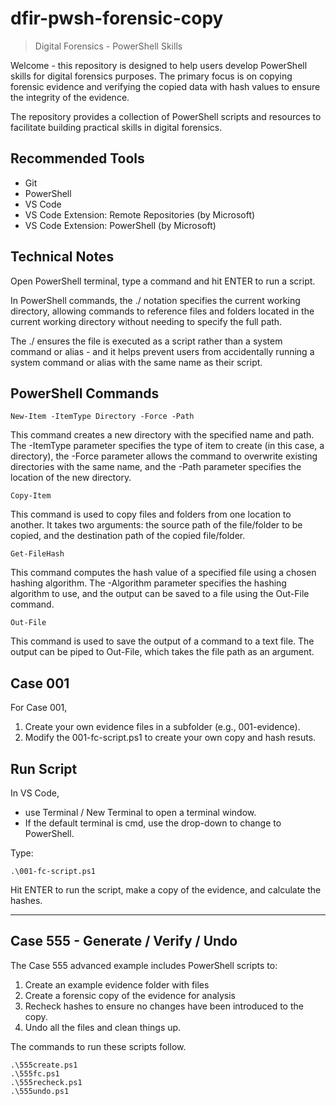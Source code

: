 # dfir-pwsh-forensic-copy

> Digital Forensics - PowerShell Skills

Welcome - this repository is designed to help users develop 
PowerShell skills for digital forensics purposes. 
The primary focus is on copying forensic evidence and 
verifying the copied data with hash values to ensure the 
integrity of the evidence. 

The repository provides a collection of PowerShell scripts and resources 
to facilitate building practical skills in digital forensics.

## Recommended Tools

- Git
- PowerShell
- VS Code
- VS Code Extension: Remote Repositories (by Microsoft)
- VS Code Extension: PowerShell (by Microsoft)

## Technical Notes

Open PowerShell terminal, type a command and hit ENTER to run a script.  

In PowerShell commands, the ./ notation specifies the current working directory, 
allowing commands to reference files and folders located in the 
current working directory without needing to specify the full path.

The ./ ensures the file is executed as a script rather than a system command 
or alias - and it helps prevent users from accidentally
 running a system command or alias with the same name as their script.

## PowerShell Commands

`New-Item -ItemType Directory -Force -Path`

This command creates a new directory with the specified name and path. 
The -ItemType parameter specifies the type of item to create 
(in this case, a directory), the -Force parameter allows the 
command to overwrite existing directories with the same name, 
and the -Path parameter specifies the location of the new directory.

`Copy-Item`

This command is used to copy files and folders from one location to another. 
It takes two arguments: the source path of the file/folder to be copied, 
and the destination path of the copied file/folder.

`Get-FileHash`

This command computes the hash value of a specified file using a chosen 
hashing algorithm. The -Algorithm parameter specifies the hashing 
algorithm to use, and the output can be saved to a file using the 
Out-File command.

`Out-File`

This command is used to save the output of a command to a text file. 
The output can be piped to Out-File, which takes the file path as an argument.


## Case 001 

For Case 001, 

1. Create your own evidence files in a subfolder (e.g., 001-evidence).
2. Modify the 001-fc-script.ps1 to create your own copy and hash resuts.

## Run Script

In VS Code, 

 - use Terminal / New Terminal to open a terminal window. 
 - If the default terminal is cmd, use the drop-down to change to PowerShell. 

Type:

```
.\001-fc-script.ps1
```

Hit ENTER to run the script, make a copy of the evidence, 
and calculate the hashes.

-----

## Case 555 - Generate / Verify / Undo

The Case 555 advanced example includes PowerShell scripts to:

1. Create an example evidence folder with files
2. Create a forensic copy of the evidence for analysis
3. Recheck hashes to ensure no changes have been introduced to the copy.
4. Undo all the files and clean things up. 

The commands to run these scripts follow.

```
.\555create.ps1
.\555fc.ps1
.\555recheck.ps1
.\555undo.ps1
```


